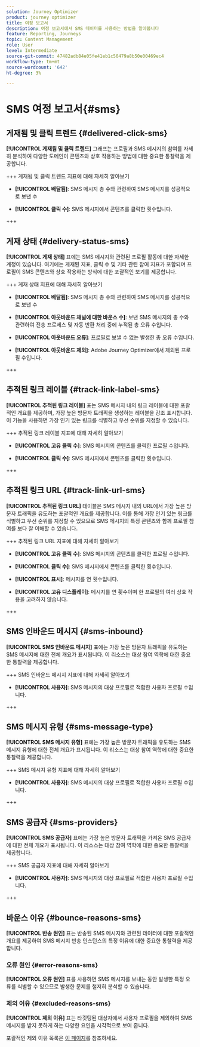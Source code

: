 ```yaml
---
solution: Journey Optimizer
product: journey optimizer
title: 여정 보고서
description: 여정 보고서에서 SMS 데이터를 사용하는 방법을 알아봅니다
feature: Reporting, Journeys
topic: Content Management
role: User
level: Intermediate
source-git-commit: 47482adb84e05fe41eb1c50479a8b50e00469ec4
workflow-type: tm+mt
source-wordcount: '642'
ht-degree: 3%

---
```


# SMS 여정 보고서{#sms}

## 게재됨 및 클릭 트렌드 {#delivered-click-sms}

**[!UICONTROL 게재됨 및 클릭 트렌드]** 그래프는 프로필과 SMS 메시지의 참여를 자세히 분석하여 다양한 도메인이 콘텐츠와 상호 작용하는 방법에 대한 중요한 통찰력을 제공합니다.

+++ 게재됨 및 클릭 트렌드 지표에 대해 자세히 알아보기

* **[!UICONTROL 배달됨]**: SMS 메시지 총 수와 관련하여 SMS 메시지를 성공적으로 보낸 수

* **[!UICONTROL 클릭 수]**: SMS 메시지에서 콘텐츠를 클릭한 횟수입니다.

+++

## 게재 상태 {#delivery-status-sms}

**[!UICONTROL 게재 상태]** 표에는 SMS 메시지와 관련된 프로필 활동에 대한 자세한 계정이 있습니다. 여기에는 게재된 지표, 클릭 수 및 기타 관련 참여 지표가 포함되며 프로필이 SMS 콘텐츠와 상호 작용하는 방식에 대한 포괄적인 보기를 제공합니다.

+++ 게재 상태 지표에 대해 자세히 알아보기

* **[!UICONTROL 배달됨]**: SMS 메시지 총 수와 관련하여 SMS 메시지를 성공적으로 보낸 수

* **[!UICONTROL 아웃바운드 채널에 대한 바운스 수]**: 보낸 SMS 메시지의 총 수와 관련하여 전송 프로세스 및 자동 반환 처리 중에 누적된 총 오류 수입니다.

* **[!UICONTROL 아웃바운드 오류]**: 프로필로 보낼 수 없는 발생한 총 오류 수입니다.

* **[!UICONTROL 아웃바운드 제외]**: Adobe Journey Optimizer에서 제외된 프로필 수입니다.

+++

## 추적된 링크 레이블 {#track-link-label-sms}

**[!UICONTROL 추적된 링크 레이블]** 표는 SMS 메시지 내의 링크 레이블에 대한 포괄적인 개요를 제공하며, 가장 높은 방문자 트래픽을 생성하는 레이블을 강조 표시합니다. 이 기능을 사용하면 가장 인기 있는 링크를 식별하고 우선 순위를 지정할 수 있습니다.

+++ 추적된 링크 레이블 지표에 대해 자세히 알아보기

* **[!UICONTROL 고유 클릭 수]**: SMS 메시지의 콘텐츠를 클릭한 프로필 수입니다.

* **[!UICONTROL 클릭 수]**: SMS 메시지에서 콘텐츠를 클릭한 횟수입니다.

+++

## 추적된 링크 URL {#track-link-url-sms}

**[!UICONTROL 추적된 링크 URL]** 테이블은 SMS 메시지 내의 URL에서 가장 높은 방문자 트래픽을 유도하는 포괄적인 개요를 제공합니다. 이를 통해 가장 인기 있는 링크를 식별하고 우선 순위를 지정할 수 있으므로 SMS 메시지의 특정 콘텐츠와 함께 프로필 참여를 보다 잘 이해할 수 있습니다.

+++ 추적된 링크 URL 지표에 대해 자세히 알아보기

* **[!UICONTROL 고유 클릭 수]**: SMS 메시지의 콘텐츠를 클릭한 프로필 수입니다.

* **[!UICONTROL 클릭 수]**: SMS 메시지에서 콘텐츠를 클릭한 횟수입니다.

* **[!UICONTROL 표시]**: 메시지를 연 횟수입니다.

* **[!UICONTROL 고유 디스플레이]**: 메시지를 연 횟수이며 한 프로필의 여러 상호 작용을 고려하지 않습니다.

+++

## SMS 인바운드 메시지 {#sms-inbound}

**[!UICONTROL SMS 인바운드 메시지]** 표에는 가장 높은 방문자 트래픽을 유도하는 SMS 메시지에 대한 전체 개요가 표시됩니다. 이 리소스는 대상 참여 역학에 대한 중요한 통찰력을 제공합니다.

+++ SMS 인바운드 메시지 지표에 대해 자세히 알아보기

* **[!UICONTROL 사용자]**: SMS 메시지의 대상 프로필로 적합한 사용자 프로필 수입니다.

+++

## SMS 메시지 유형 {#sms-message-type}

**[!UICONTROL SMS 메시지 유형]** 표에는 가장 높은 방문자 트래픽을 유도하는 SMS 메시지 유형에 대한 전체 개요가 표시됩니다. 이 리소스는 대상 참여 역학에 대한 중요한 통찰력을 제공합니다.

+++ SMS 메시지 유형 지표에 대해 자세히 알아보기

* **[!UICONTROL 사용자]**: SMS 메시지의 대상 프로필로 적합한 사용자 프로필 수입니다.

+++

## SMS 공급자 {#sms-providers}

**[!UICONTROL SMS 공급자]** 표에는 가장 높은 방문자 트래픽을 가져온 SMS 공급자에 대한 전체 개요가 표시됩니다. 이 리소스는 대상 참여 역학에 대한 중요한 통찰력을 제공합니다.

+++ SMS 공급자 지표에 대해 자세히 알아보기

* **[!UICONTROL 사용자]**: SMS 메시지의 대상 프로필로 적합한 사용자 프로필 수입니다.

+++

## 바운스 이유 {#bounce-reasons-sms}

**[!UICONTROL 반송 원인]** 표는 반송된 SMS 메시지와 관련된 데이터에 대한 포괄적인 개요를 제공하여 SMS 메시지 반송 인스턴스의 특정 이유에 대한 중요한 통찰력을 제공합니다.

### 오류 원인 {#error-reasons-sms}

**[!UICONTROL 오류 원인]** 표를 사용하면 SMS 메시지를 보내는 동안 발생한 특정 오류를 식별할 수 있으므로 발생한 문제를 철저히 분석할 수 있습니다.

### 제외 이유 {#excluded-reasons-sms}

**[!UICONTROL 제외 이유]** 표는 타깃팅된 대상자에서 사용자 프로필을 제외하여 SMS 메시지를 받지 못하게 하는 다양한 요인을 시각적으로 보여 줍니다.

포괄적인 제외 이유 목록은 [이 페이지](exclusion-list.md)를 참조하세요.
